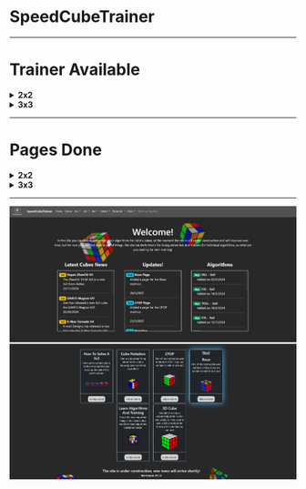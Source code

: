 # SpeedCubeTrainer

---

# Trainer Available
<details>
<summary> <b>2x2</b> </summary>
<br>
<ul>
  <li>CLL</li>
  <li>EG1</li>
  <li>EG2</li>
  <li>TCLL</li>
  <li>1 Look</li>
</ul>
</details>
<details>
<summary> <b>3x3</b> </summary>
<br>
<ul>
  <li>Basic F2L</li>
</ul>
</details>

---

# Pages Done
<details>
<summary> <b>2x2</b> </summary>
<br>
<ul>
  <li>CLL</li>
  <li>EG1</li>
  <li>EG2</li>
  <li>TCLL</li>
</ul>
</details>
<details>
<summary> <b>3x3</b> </summary>
<br>
<ul>
  <li>Basic F2L</li>
  <li>OLL</li>
  <li>PLL</li>
  <hr>
  <li>Cube Notation</li>
  <li>CFOP method</li>
  <li>Roux method</li>
</ul>
</details>

---

<img src="https://github.com/RedBlaze908/RedBlaze908/blob/main/img/speedcubetrainerSite.png">
<img src="https://github.com/RedBlaze908/RedBlaze908/blob/main/img/speedcubetrainerSite2.png">
